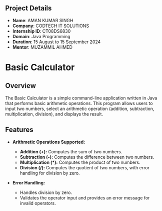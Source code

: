 
## Project Details

- **Name**: AMAN KUMAR SINGH
- **Company**: CODTECH IT SOLUTIONS
- **Internship ID**: CT08DS6830
- **Domain**: Java Programming
- **Duration**: 15 August to 15 September 2024
- **Mentor**: MUZAMMIL AHMED
# Basic Calculator

## Overview

The Basic Calculator is a simple command-line application written in Java that performs basic arithmetic operations. This program allows users to input two numbers, select an arithmetic operation (addition, subtraction, multiplication, division), and displays the result.

## Features

- **Arithmetic Operations Supported:**
  - **Addition (+):** Computes the sum of two numbers.
  - **Subtraction (-):** Computes the difference between two numbers.
  - **Multiplication (*):** Computes the product of two numbers.
  - **Division (/):** Computes the quotient of two numbers, with error handling for division by zero.

- **Error Handling:**
  - Handles division by zero.
  - Validates the operator input and provides an error message for invalid operators.

